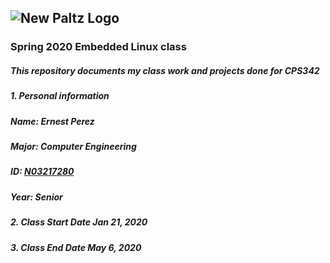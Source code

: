## ![New Paltz Logo](https://www.newpaltz.edu/media/identity/logos/newpaltzlogo.jpg)
### **Spring 2020 Embedded Linux class**
##### This repository documents my class  work and projects done for CPS342
##### 1. **Personal information** 
#####    Name: Ernest Perez
#####    Major: Computer Engineering
#####    ID: [N03217280](https://github.com/ejamescodes)
#####    Year: Senior
##### 2. **Class Start Date** Jan 21, 2020
##### 3. **Class End Date** May 6, 2020
